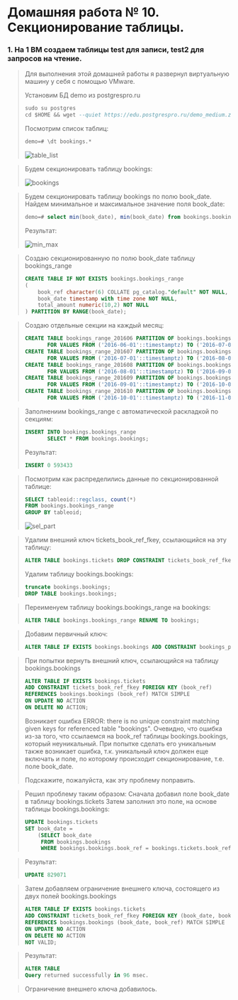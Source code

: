 # Домашняя работа № 10. Секционирование таблицы.

### 1. На 1 ВМ создаем таблицы test для записи, test2 для запросов на чтение.
> Для выполнения этой домашней работы я развернул виртуальную машину у себя с помощью VMware.
>
> Установим БД demo из postgrespro.ru
>
> ```sql
> sudo su postgres 
> cd $HOME && wget --quiet https://edu.postgrespro.ru/demo_medium.zip && unzip demo_medium.zip && psql < demo_medium.sql
> ```
> Посмотрим список таблиц:
>
> ```sql
> demo=# \dt bookings.*
> ```
> <image src="images/table_list.png" alt="table_list">

> Будем секционировать таблицу bookings:
> 
> <image src="images/bookings.png" alt="bookings">

> Будем секционировать таблицу bookings по полю book_date. Найдем минимальное и максимальное значение поля book_date:
> ```sql
> demo=# select min(book_date), min(book_date) from bookings.bookings;
> ```
>
> Результат:
>
> <image src="images/min_max_.png" alt="min_max">

> Создаю секционированную по полю book_date таблицу bookings_range 
>
> ```sql
> CREATE TABLE IF NOT EXISTS bookings.bookings_range
> (
>     book_ref character(6) COLLATE pg_catalog."default" NOT NULL,
>     book_date timestamp with time zone NOT NULL,
>     total_amount numeric(10,2) NOT NULL
> ) PARTITION BY RANGE(book_date);
> ```

> Создаю отдельные секции на каждый месяц:
> ```sql
> CREATE TABLE bookings_range_201606 PARTITION OF bookings.bookings_range 
>        FOR VALUES FROM ('2016-06-01'::timestamptz) TO ('2016-07-01'::timestamptz);
> CREATE TABLE bookings_range_201607 PARTITION OF bookings.bookings_range 
>        FOR VALUES FROM ('2016-07-01'::timestamptz) TO ('2016-08-01'::timestamptz);
> CREATE TABLE bookings_range_201608 PARTITION OF bookings.bookings_range 
>        FOR VALUES FROM ('2016-08-01'::timestamptz) TO ('2016-09-01'::timestamptz);
> CREATE TABLE bookings_range_201609 PARTITION OF bookings.bookings_range 
>        FOR VALUES FROM ('2016-09-01'::timestamptz) TO ('2016-10-01'::timestamptz);
> CREATE TABLE bookings_range_201610 PARTITION OF bookings.bookings_range 
>        FOR VALUES FROM ('2016-10-01'::timestamptz) TO ('2016-11-01'::timestamptz);
> ```

> Заполнениим bookings_range с автоматической раскладкой по секциям:
> ```sql
> INSERT INTO bookings.bookings_range 
> 		 SELECT * FROM bookings.bookings;
> ```
> 
> Результат:
> ```sql
> INSERT 0 593433
> ```

> Посмотрим как распределились данные по секционированной таблице:
> ```sql
> SELECT tableoid::regclass, count(*) 
> FROM bookings.bookings_range 
> GROUP BY tableoid;
> ```
>
> <image src="images/sel_part.png" alt="sel_part">

> Удалим внешний ключ tickets_book_ref_fkey, ссылающийся на эту таблицу:
> ```sql
> ALTER TABLE bookings.tickets DROP CONSTRAINT tickets_book_ref_fkey;
> ```
> Удалим таблицу bookings.bookings:
> ```sql
> truncate bookings.bookings;
> DROP TABLE bookings.bookings;
> ```

> Переименуем таблицу bookings.bookings_range на bookings:
> ```sql
> ALTER TABLE bookings.bookings_range RENAME TO bookings;
> ```

> Добавим первичный ключ:
> ```sql
> ALTER TABLE IF EXISTS bookings.bookings ADD CONSTRAINT bookings_pkey PRIMARY KEY (book_ref, book_date);
> ```

> При попытки вернуть внешний ключ, ссылающийся на таблицу bookings.bookings
> ```sql
> ALTER TABLE IF EXISTS bookings.tickets
> ADD CONSTRAINT tickets_book_ref_fkey FOREIGN KEY (book_ref)
> REFERENCES bookings.bookings (book_ref) MATCH SIMPLE
> ON UPDATE NO ACTION
> ON DELETE NO ACTION;
> ```
> Возникает ошибка ERROR:  there is no unique constraint matching given keys for referenced table "bookings". Очевидно, что ошибка из-за того, что ссылаемся на book_ref таблицы bookings.bookings, который неуникальный. При попытке сделать его уникальным также возникает ошибка, т.к. уникальный ключ должен еще включать и поле, по которому происходит секционирование, т.е. поле book_date.
>
> Подскажите, пожалуйста, как эту проблему поправить.

> Решил проблему таким образом:
> Сначала добавил поле book_date в таблицу bookings.tickets
> Затем заполнил это поле, на основе таблицы bookings.bookings:
> 
> ```sql
> UPDATE bookings.tickets
> SET book_date =
>     (SELECT book_date
> 	   FROM bookings.bookings
>      WHERE bookings.bookings.book_ref = bookings.tickets.book_ref);
> ```

> Результат:
> ```sql 
> UPDATE 829071
> ```

> Затем добавляем ограничение внешнего ключа, состоящего из двух полей bookings.bookings
> ```sql
> ALTER TABLE IF EXISTS bookings.tickets
> ADD CONSTRAINT tickets_book_ref_fkey FOREIGN KEY (book_date, book_ref)
> REFERENCES bookings.bookings (book_date, book_ref) MATCH SIMPLE
> ON UPDATE NO ACTION
> ON DELETE NO ACTION
> NOT VALID;
> ```

> Результат:
> ```sql
> ALTER TABLE
> Query returned successfully in 96 msec.
> ```

> Ограничение внешнего ключа добавилось.
